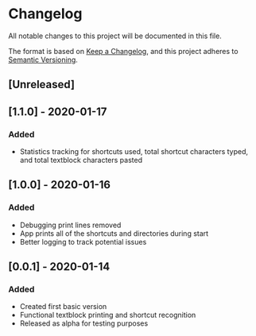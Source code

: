 # Changelog
All notable changes to this project will be documented in this file.

The format is based on [Keep a Changelog](https://keepachangelog.com/en/1.0.0/),
and this project adheres to [Semantic Versioning](https://semver.org/spec/v2.0.0.html).

## [Unreleased]

## [1.1.0] - 2020-01-17
### Added
- Statistics tracking for shortcuts used, total shortcut characters typed, and total textblock characters pasted

## [1.0.0] - 2020-01-16
### Added
- Debugging print lines removed
- App prints all of the shortcuts and directories during start
- Better logging to track potential issues

## [0.0.1] - 2020-01-14
### Added
- Created first basic version
- Functional textblock printing and shortcut recognition
- Released as alpha for testing purposes